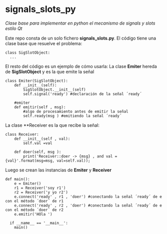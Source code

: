 # signals_slots_py

_Clase base para implementar en python el mecanismo de signals y slots estilo Qt_

Este repo consta de un solo fichero **signals_slots.py**. 
El código tiene una clase base que resuelve el problema:
```
class SigSlotObject:
  ...
```
El resto del código es un ejemplo de cómo usarla: 
La clase **Emiter** hereda de **SigSlotObject** y es la que emite la señal
```
class Emiter(SigSlotObject):
	def __init__(self):
		SigSlotObject.__init__(self)
		self.signal('ready') #declaración de la señal ´ready´
		
	#emiter 
	def emitir(self , msg):
		#algo de procesamiento antes de emitir la señal
		self.ready(msg ) #emitiendo la señal ´ready´
```

La clase **Receiver es la que recibe la señal:
```
class Receiver:
	def __init__(self , val):
		self.val =val
		
	def doer(self, msg ):
		print('Receiver::doer -> {msg} , and val = {val}'.format(msg=msg, val=self.val));	

```
Luego se crean las instancias de **Emiter** y **Receiver**

```		
def main():		
	e = Emiter()
	r1 = Receiver('soy r1')
	r2 = Receiver('y yo r2')
	e.connect('ready' , r1 , 'doer') #conectando la señal ´ready´ de e con el método ´doer´ de r1
	e.connect('ready' , r2 , 'doer') #conectando la señal ´ready´ de e con el método ´doer´ de r2
	e.emitir('HOla ')
  
  if __name__ == '__main__':
    main()
```	

